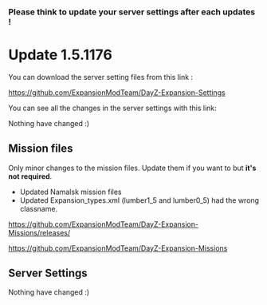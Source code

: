 ### Please think to update your server settings after each updates !

# Update 1.5.1176

You can download the server setting files from this link : 

https://github.com/ExpansionModTeam/DayZ-Expansion-Settings

You can see all the changes in the server settings with this link: 

Nothing have changed :)

## Mission files

Only minor changes to the mission files. Update them if you want to but **it's not required**.

- Updated Namalsk mission files
- Updated Expansion_types.xml (lumber1_5 and lumber0_5) had the wrong classname.

https://github.com/ExpansionModTeam/DayZ-Expansion-Missions/releases/

https://github.com/ExpansionModTeam/DayZ-Expansion-Missions

## Server Settings

Nothing have changed :)